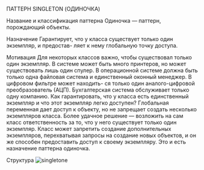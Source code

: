 ПАТТЕРН SINGLETON (ОДИНОЧКА)

Название и классификация паттерна
Одиночка — паттерн, порождающий объекты.

Назначение
Гарантирует, что у класса существует только один экземпляр, и предостав-
ляет к нему глобальную точку доступа.

Мотивация
Для некоторых классов важно, чтобы существовал только один экземпляр.
В системе может быть много принтеров, но может существовать лишь один
спулер. В операционной системе должна быть только одна файловая система
и единственный оконный менеджер. В цифровом фильтре может находить-
ся только один аналого-цифровой преобразователь (АЦП). Бухгалтерская
система обслуживает только одну компанию.
Как гарантировать, что у класса есть единственный экземпляр и что этот
экземпляр легко доступен? Глобальная переменная дает доступ к объекту,
но не запрещает создать несколько экземпляров класса.
Более удачное решение — возложить на сам класс ответственность за то, что
у него существует только один экземпляр. Класс может запретить создание
дополнительных экземпляров, перехватывая запросы на создание новых
объектов, и он же способен предоставить доступ к своему экземпляру. Это
и есть назначение паттерна одиночка.

Структура
![singletone](/images/singletone.png)